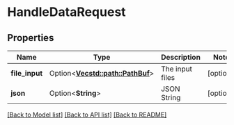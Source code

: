 # HandleDataRequest

## Properties

Name | Type | Description | Notes
------------ | ------------- | ------------- | -------------
**file_input** | Option<[**Vec<std::path::PathBuf>**](std::path::PathBuf.md)> | The input files | [optional]
**json** | Option<**String**> | JSON String | [optional]

[[Back to Model list]](../README.md#documentation-for-models) [[Back to API list]](../README.md#documentation-for-api-endpoints) [[Back to README]](../README.md)


